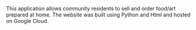 
This application  allows community residents to sell and order food/art prepared at home.
The website was built using Python and Html and hosted on Google Cloud.
